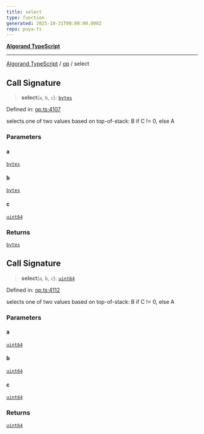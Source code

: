```yaml
---
title: select
type: function
generated: 2025-10-31T00:00:00.000Z
repo: puya-ts
---
```


[**Algorand TypeScript**](docs/_md/README)

---

[Algorand TypeScript](docs/_md/modules) / [op](/reference/algorand-typescript/api/op/readme/) / select

## Call Signature

> **select**(`a`, `b`, `c`): [`bytes`](/reference/algorand-typescript/api/index/type-aliases/bytes/)

Defined in: [op.ts:4107](https://github.com/algorandfoundation/puya-ts/blob/main/packages/algo-ts/src/op.ts#L4107)

selects one of two values based on top-of-stack: B if C != 0, else A

### Parameters

#### a

[`bytes`](/reference/algorand-typescript/api/index/type-aliases/bytes/)

#### b

[`bytes`](/reference/algorand-typescript/api/index/type-aliases/bytes/)

#### c

[`uint64`](/reference/algorand-typescript/api/index/type-aliases/uint64/)

### Returns

[`bytes`](/reference/algorand-typescript/api/index/type-aliases/bytes/)

## Call Signature

> **select**(`a`, `b`, `c`): [`uint64`](/reference/algorand-typescript/api/index/type-aliases/uint64/)

Defined in: [op.ts:4112](https://github.com/algorandfoundation/puya-ts/blob/main/packages/algo-ts/src/op.ts#L4112)

selects one of two values based on top-of-stack: B if C != 0, else A

### Parameters

#### a

[`uint64`](/reference/algorand-typescript/api/index/type-aliases/uint64/)

#### b

[`uint64`](/reference/algorand-typescript/api/index/type-aliases/uint64/)

#### c

[`uint64`](/reference/algorand-typescript/api/index/type-aliases/uint64/)

### Returns

[`uint64`](/reference/algorand-typescript/api/index/type-aliases/uint64/)
